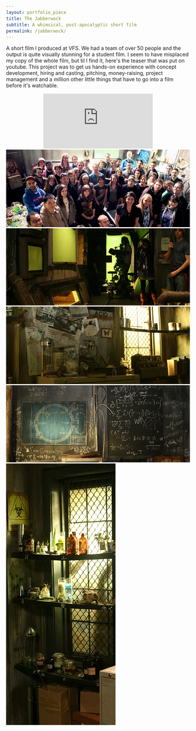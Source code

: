 ```yaml
---
layout: portfolio_piece
title: The Jabberwock
subtitle: A whimsical, post-apocalyptic short film
permalink: /jabberwock/
---
```



<p class="justify">A short film I produced at VFS. We had a team of over 50 people and the output is quite visually stunning for a student film. I seem to have misplaced my copy of the whole film, but til I find it, here's the teaser that was put on youtube. This project was to get us hands-on experience with concept development, hiring and casting, pitching, money-raising, project management and a million other little things that have to go into a film before it's watchable.</p>

<center>
<div class='embed-container'><iframe src='http://www.youtube.com/embed/TVPJkMNikLE' frameborder='0' allowfullscreen>&nbsp;</iframe></div>
</center>

<img class="port-img img-full" src="/media/Jabberwock/IMG_0844.jpg">
<img class="port-img img-full" src="/media/Jabberwock/Jabberwocky%20174.JPG">
<img class="port-img img-full" src="/media/Jabberwock/Jabberwocky%20073.JPG">
<img class="port-img img-full" src="/media/Jabberwock/Jabberwocky%20068.JPG">
<img class="port-img img-half" src="/media/Jabberwock/Jabberwocky%20214.JPG">
